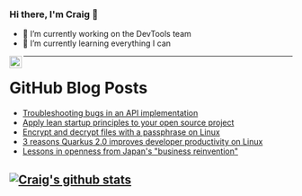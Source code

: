 ### Hi there, I'm Craig 👋

<!--
**CraigTeelFugro/CraigTeelFugro** is a ✨ _special_ ✨ repository because its `README.md` (this file) appears on your GitHub profile.

Here are some ideas to get you started:
-->

- 🔭 I’m currently working on the DevTools team
- 🌱 I’m currently learning everything I can

[<img align="left" alt="Craig Teel | LinkedIn" width="22px" src="https://cdn.jsdelivr.net/npm/simple-icons@v3/icons/linkedin.svg" />][linkedin]

---

# GitHub Blog Posts

<!-- BLOG-POST-LIST:START -->
- [Troubleshooting bugs in an API implementation](https://opensource.com/article/21/7/listing-prefixes-s3-implementations)
- [Apply lean startup principles to your open source project](https://opensource.com/article/21/7/lean-startup-open-source)
- [Encrypt and decrypt files with a passphrase on Linux](https://opensource.com/article/21/7/linux-age)
- [3 reasons Quarkus 2.0 improves developer productivity on Linux](https://opensource.com/article/21/7/developer-productivity-linux)
- [Lessons in openness from Japan&#039;s &quot;business reinvention&quot;](https://opensource.com/open-organization/21/7/japan-business-reinvention)
<!-- BLOG-POST-LIST:END -->

## [![Craig's github stats](https://github-readme-stats.vercel.app/api?username=craigteelfugro)](https://github.com/anuraghazra/github-readme-stats)


[linkedin]: https://linkedin.com/in/craig-teel-b8786771
